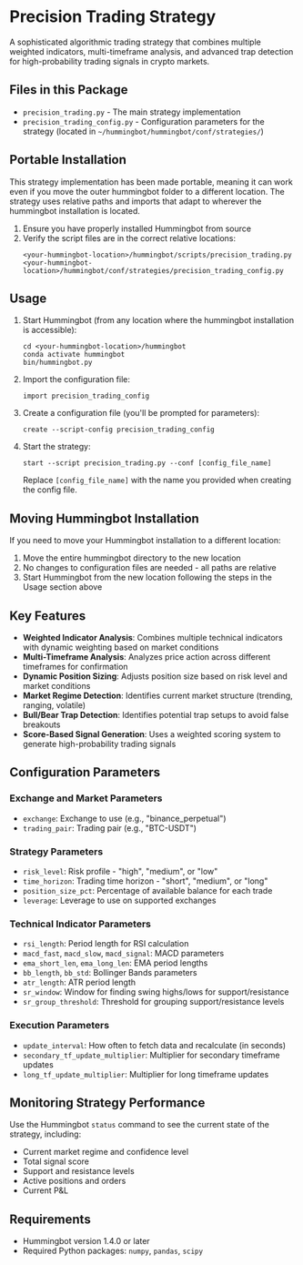 # Precision Trading Strategy

A sophisticated algorithmic trading strategy that combines multiple weighted indicators, multi-timeframe analysis, and advanced trap detection for high-probability trading signals in crypto markets.

## Files in this Package

- `precision_trading.py` - The main strategy implementation
- `precision_trading_config.py` - Configuration parameters for the strategy (located in `~/hummingbot/hummingbot/conf/strategies/`)

## Portable Installation

This strategy implementation has been made portable, meaning it can work even if you move the outer hummingbot folder to a different location. The strategy uses relative paths and imports that adapt to wherever the hummingbot installation is located.

1. Ensure you have properly installed Hummingbot from source
2. Verify the script files are in the correct relative locations:
   ```
   <your-hummingbot-location>/hummingbot/scripts/precision_trading.py
   <your-hummingbot-location>/hummingbot/conf/strategies/precision_trading_config.py
   ```

## Usage

1. Start Hummingbot (from any location where the hummingbot installation is accessible):
   ```
   cd <your-hummingbot-location>/hummingbot
   conda activate hummingbot
   bin/hummingbot.py
   ```

2. Import the configuration file:
   ```
   import precision_trading_config
   ```

3. Create a configuration file (you'll be prompted for parameters):
   ```
   create --script-config precision_trading_config
   ```

4. Start the strategy:
   ```
   start --script precision_trading.py --conf [config_file_name]
   ```
   Replace `[config_file_name]` with the name you provided when creating the config file.

## Moving Hummingbot Installation

If you need to move your Hummingbot installation to a different location:

1. Move the entire hummingbot directory to the new location
2. No changes to configuration files are needed - all paths are relative
3. Start Hummingbot from the new location following the steps in the Usage section above

## Key Features

- **Weighted Indicator Analysis**: Combines multiple technical indicators with dynamic weighting based on market conditions
- **Multi-Timeframe Analysis**: Analyzes price action across different timeframes for confirmation
- **Dynamic Position Sizing**: Adjusts position size based on risk level and market conditions
- **Market Regime Detection**: Identifies current market structure (trending, ranging, volatile)
- **Bull/Bear Trap Detection**: Identifies potential trap setups to avoid false breakouts
- **Score-Based Signal Generation**: Uses a weighted scoring system to generate high-probability trading signals

## Configuration Parameters

### Exchange and Market Parameters
- `exchange`: Exchange to use (e.g., "binance_perpetual")
- `trading_pair`: Trading pair (e.g., "BTC-USDT")

### Strategy Parameters
- `risk_level`: Risk profile - "high", "medium", or "low"
- `time_horizon`: Trading time horizon - "short", "medium", or "long"
- `position_size_pct`: Percentage of available balance for each trade
- `leverage`: Leverage to use on supported exchanges

### Technical Indicator Parameters
- `rsi_length`: Period length for RSI calculation
- `macd_fast`, `macd_slow`, `macd_signal`: MACD parameters
- `ema_short_len`, `ema_long_len`: EMA period lengths
- `bb_length`, `bb_std`: Bollinger Bands parameters
- `atr_length`: ATR period length
- `sr_window`: Window for finding swing highs/lows for support/resistance
- `sr_group_threshold`: Threshold for grouping support/resistance levels

### Execution Parameters
- `update_interval`: How often to fetch data and recalculate (in seconds)
- `secondary_tf_update_multiplier`: Multiplier for secondary timeframe updates
- `long_tf_update_multiplier`: Multiplier for long timeframe updates

## Monitoring Strategy Performance

Use the Hummingbot `status` command to see the current state of the strategy, including:
- Current market regime and confidence level
- Total signal score
- Support and resistance levels
- Active positions and orders
- Current P&L

## Requirements

- Hummingbot version 1.4.0 or later
- Required Python packages: `numpy`, `pandas`, `scipy` 